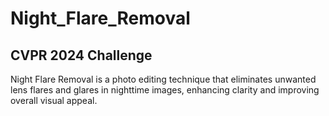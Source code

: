 # Night_Flare_Removal 
## CVPR 2024 Challenge
 Night Flare Removal is a photo editing technique that eliminates unwanted lens flares and glares in nighttime images, enhancing clarity and improving overall visual appeal.
